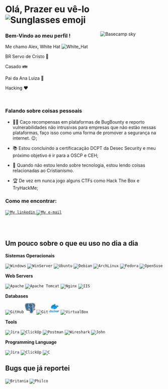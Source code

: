 # Olá, Prazer eu vê-lo <img width="30" src="https://emojis.slackmojis.com/emojis/images/1531849430/4246/blob-sunglasses.gif?1531849430" alt="Sunglasses emoji" />

<img align="right" width="40%" src="https://media.giphy.com/media/YxdQy6Vxbvb44/giphy.gif" alt="Basecamp sky" />

### Bem-Vindo ao meu perfil !
<p>
  Me chamo Alex, White Hat <img width="32" src="https://banner2.cleanpng.com/20180605/uys/kisspng-white-hat-six-thinking-hats-security-hacker-jose-rizal-5b174045b77b41.0502344715282504377516.jpg" alt="White_Hat" /> <p>
  BR
  Servo de Cristo 🙏 <p>
  Casado 👪 <p>
  Pai da Ana Luiza 👶<p>
  Hacking ❤️<p>
  
</p>

<br/>

### Falando sobre coisas pessoais

- 👨‍💻 Caço recompensas em plataformas de BugBounty e reporto vulnerabilidades não intrusivas para empresas que não estão nessas plataformas, faço isso como uma forma de promover a segurança na internet.  :wink:;

- 📚 Estou concluindo a certificacação DCPT da Desec Security e meu próximo objetivo é ir para a OSCP e CEH; 

- 💬 Quando não estou lendo sobre tecnologia, estou lendo coisas relacionadas ao Cristianismo. 

- 🏆 De vez em nunca jogo alguns CTFs como Hack The Box e TryHackMe;

### Como me encontrar:

<a href="https://www.linkedin.com/in/alexfariasantos/">
  <code><img alt="My linkedin" width="32" src="https://www.flaticon.com/svg/vstatic/svg/145/145807.svg?token=exp=1614275769~hmac=9d20f238957e9e109085a51380446f00" /></code>
</a>

<a href="mailto:alexfarias01@outlook.com">
  <code><img alt="My e-mail" width="32" src="https://www.flaticon.com/svg/vstatic/svg/906/906312.svg?token=exp=1614275562~hmac=cae8139f6cb7a7488d94a5b7df6df662" /></code>
</a>

<br/><br/>

## Um pouco sobre o que eu uso no dia a dia 


**Sistemas Operacionais**

<code><img height="32" src="https://cdn3.iconfinder.com/data/icons/popular-services-brands-vol-2/512/windows-512.png" alt="Windows"/></code>
<code><img height="32" src="https://gtltecnologia.com.br/wp-content/uploads/2017/05/windows-server-logo-300x159.png" alt="WinServer"/></code>
<code><img height="32" src="https://cdn3.iconfinder.com/data/icons/popular-services-brands-vol-2/512/ubuntu-512.png" alt="Ubuntu"/></code>
<code><img height="32" src="https://cdn0.iconfinder.com/data/icons/flat-round-system/512/debian-512.png" alt="Debian"/></code>
<code><img height="32" src="https://cdn0.iconfinder.com/data/icons/flat-round-system/512/archlinux-512.png" alt="ArchLinux"/></code>
<code><img height="32" src="https://cdn1.iconfinder.com/data/icons/Futurosoft%20Icons%200.5.2/128x128/apps/fedora.png" alt="Fedora"/></code>
<code><img height="32" src="https://cdn0.iconfinder.com/data/icons/flat-round-system/512/opensuse-512.png" alt="OpenSuse"/></code>


**Web Servers**

<code><img height="32" src="https://cdn.iconscout.com/icon/free/png-256/apache-8-1174973.png" alt="Apache"/></code>
<code><img height="32" src="https://upload.wikimedia.org/wikipedia/commons/thumb/7/7b/Tomcat-logo.svg/1200px-Tomcat-logo.svg.png" alt="Apache Tomcat"/></code>
<code><img height="32" src="https://pics.freeicons.io/uploads/icons/png/2377737431551941711-512.png" alt="Nginx"/></code>
<code><img height="32" src="https://secureanycloud.com/wp-content/uploads/sites/33/2019/04/Microsoft-IIS_1.png" alt="IIS"/></code>


**Databases**

<code><img height="32" src="https://cdn4.iconfinder.com/data/icons/logos-3/181/MySQL-512.png" alt="GitHub"/></code>
<code><img height="32" src="https://raw.githubusercontent.com/github/explore/80688e429a7d4ef2fca1e82350fe8e3517d3494d/topics/postgresql/postgresql.png" alt="Bitbucket"/></code>
<code><img height="32" src="https://cdn4.iconfinder.com/data/icons/flat-brand-logo-2/512/oracle-512.png" alt="Git"/></code>
<code><img height="32" src="https://raw.githubusercontent.com/github/explore/80688e429a7d4ef2fca1e82350fe8e3517d3494d/topics/docker/docker.png" alt="Docker"/></code>
<code><img height="32" src="https://img.utdstc.com/icon/c2f/773/c2f7733df6524599afea694769062bc12d389fb4178f8be7b644c5e802fbbc17:200" alt="VirtualBox"/></code>

**Tools**

<code><img height="32" src="https://pbs.twimg.com/profile_images/580131056629735424/2ENTk2K2.png" alt="Jira"/></code>
<code><img height="32" src="https://nmap.org/images/nmap-logo-256x256.png" alt="ClickUp"/></code>
<code><img height="32" src="https://avatars.githubusercontent.com/u/13749115?s=400&v=4" alt="Postman"/></code>
<code><img height="32" src="https://upload.wikimedia.org/wikipedia/commons/thumb/d/df/Wireshark_icon.svg/1200px-Wireshark_icon.svg.png" alt="Wireshark"/></code>
<code><img height="32" src="https://static.techspot.com/images2/downloads/topdownload/2017/05/jtr.png" alt="John"/></code>


**Programming Language**

<code><img height="32" src="https://img2.gratispng.com/20180808/ytw/kisspng-bash-shell-script-bourne-shell-scripting-language-create-and-delete-files-and-folders-in-bash-from-5b6ab0e6d589e2.2952756215337187588747.jpg" alt="Jira"/></code>
<code><img height="32" src="https://cdn.iconscout.com/icon/free/png-512/python-2752092-2284909.png" alt="ClickUp"/></code>
<code><img height="32" src="https://cdn.iconscout.com/icon/free/png-512/c-58-1175247.png" alt="C"/></code>

## Bugs que já reportei

<code><img height="32" src="https://britania.vteximg.com.br/arquivos/logo-britania-blue-20.png" alt="Britania"/></code>
<code><img height="32" src="https://philco.vteximg.com.br/arquivos/logo-philco-black-20.png" alt="Philco"/></code>

<br/>

<br/>

</p>
